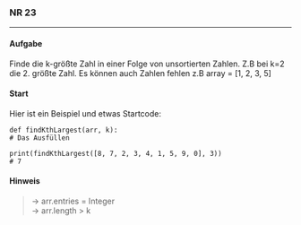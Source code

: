 ### NR 23

---

#### Aufgabe
Finde die k-größte Zahl in einer Folge von unsortierten Zahlen. Z.B bei k=2 die 2. größte Zahl.
Es können auch Zahlen fehlen z.B array = [1, 2, 3, 5]


#### Start
Hier ist ein Beispiel und etwas Startcode:

```
def findKthLargest(arr, k):
# Das Ausfüllen

print(findKthLargest([8, 7, 2, 3, 4, 1, 5, 9, 0], 3))
# 7
```


#### Hinweis
> -> arr.entries = Integer<br>
> -> arr.length > k<br>